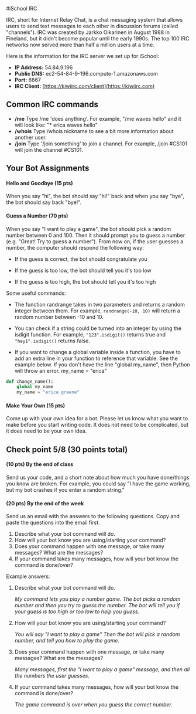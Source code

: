 #iSchool IRC

IRC, short for Internet Relay Chat, is a chat messaging system that allows users to send text messages to each other in discussion forums (called "channels"). IRC was created by Jarkko Oikarinen in August 1988 in Fineland, but it didn't become popular until the early 1990s. The top 100 IRC networks now served more than half a million users at a time.

Here is the information for the IRC server we set up for iSchool:

* **IP Address:** 54.84.9.196
* **Public DNS:** ec2-54-84-9-196.compute-1.amazonaws.com
* **Port:** 6667
* **IRC Client:** [https://kiwiirc.com/client](https://kiwiirc.com)


## Common IRC commands
* **/me** Type /me 'does anything'. For example, "/me waves hello" and it will look like: "* erica waves hello"
* **/whois** Type /whois nickname to see a bit more information about another user.
* **/join** Type '/join something' to join a channel. For example, /join #CS101 will join the channel #CS101.

## Your Bot Assignments 
#### Hello and Goodbye (15 pts)
  When you say "hi", the bot should say "hi!" back and when you say "bye", the bot should say back "bye!".


####  Guess a Number (70 pts)
  When you say "I want to play a game", the bot should pick a random number between
0 and 100. Then it should prompt you to guess a number (e.g. "Great! Try to guess a number"). From now on, if the user guesses a number, the computer should respond the following way:

* If the guess is correct, the bot should congratulate you

* If the guess is too low, the bot should tell you it's too low

* If the guess is too high, the bot should tell you it's too high

Some useful commands:

* The function randrange takes in two parameters and returns a random integer between them. For example, ```randrange(-10, 10)``` will return a random number between -10 and 10.

* You can check if a string could be turned into an integer by using the isdigit function. For example, ```"123".isdigit()``` returns true and ```"hey1".isdigit()``` returns false.

* If you want to change a global variable inside a function, you have to add an extra line in your function to reference that variable. See the example below. If you don't have the line "global my_name", then Python will throw an error.
my_name = "erica"

```python
def change_name():
    global my_name
    my_name = "erica greene"
```

####  Make Your Own (15 pts)
   Come up with your own idea for a bot. Please let us know what you want to make before you start writing code. It does not need to be complicated, but it does need to be your own idea.



## Check point 5/8 (30 points total)

#### (10 pts) By the end of class

Send us your code, and a short note about how much you have done/things you know are broken. For example, you could say "I have the game working, but my bot crashes if you enter a random string."

#### (20 pts) By the end of the week 

Send us an email with the answers to the following questions. Copy and paste the questions into the email first.

1. Describe what your bot command will do. 
3. How will your bot know you are using/starting your command? 
2. Does your command happen with one message, or take many messages? What are the messages? 
4. If your command takes many messages, how will your bot know the command is done/over?

Example answers:

1. Describe what your bot command will do.
   
   _My command lets you play a number game. The bot picks a random number and then you try to guess the number. The bot will tell you if your guess is too high or too low to help you guess._

3. How will your bot know you are using/starting your command?
   
   _You will say "I want to play a game" Then the bot will pick a random number, and tell you how to play the game._

2. Does your command happen with one message, or take many messages? What are the messages?
   
   _Many messages, first the "I want to play a game" message, and then all the numbers the user guesses._

4. If your command takes many messages, how will your bot know the command is done/over?
   
   _The game command is over when you guess the correct number._
